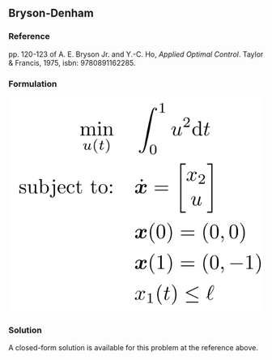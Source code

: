 ## Bryson-Denham

### Reference
pp. 120-123 of A. E. Bryson Jr. and Y.-C. Ho, *Applied Optimal Control*. Taylor & Francis, 1975, isbn: 9780891162285.

### Formulation
![formulation](assets/formulation.svg)

### Solution
A closed-form solution is available for this problem at the reference above.